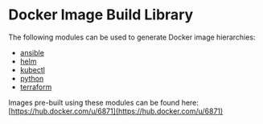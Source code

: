 # Docker Image Build Library

The following modules can be used to generate Docker image hierarchies:
 
- [ansible](images/ansible)
- [helm](images/helm)
- [kubectl](images/kubectl)
- [python](images/python)
- [terraform](images/terraform)

Images pre-built using these modules can be found here:
[https://hub.docker.com/u/6871](https://hub.docker.com/u/6871)
